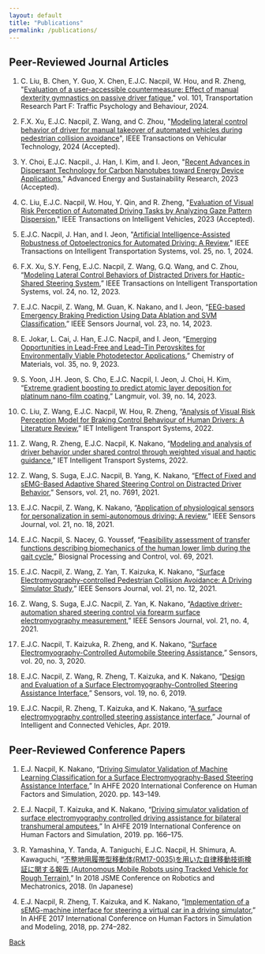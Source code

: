 ```yaml
---
layout: default
title: "Publications"
permalink: /publications/
---
```

## Peer-Reviewed Journal Articles

1) C. Liu, B. Chen, Y. Guo, X. Chen, E.J.C. Nacpil, W. Hou, and R. Zheng, "[Evaluation of a user-accessible countermeasure: Effect of manual dexterity gymnastics on passive driver fatigue](https://doi.org/10.1016/j.trf.2024.01.012)," vol. 101, Transportation Research Part F: Traffic Psychology and Behaviour, 2024.

2) F.X. Xu, E.J.C. Nacpil, Z. Wang, and C. Zhou, "[Modeling lateral control behavior of driver for manual takeover of automated vehicles during pedestrian collision avoidance](https://doi.org/10.1109/TVT.2024.3357942)", IEEE Transactions on Vehicular Technology, 2024 (Accepted).

3) Y. Choi, E.J.C. Nacpil., J. Han, I. Kim, and I. Jeon, "[Recent Advances in Dispersant Technology for Carbon Nanotubes toward Energy Device Applications](http://doi.org/10.1002/aesr.202300219)," Advanced Energy and Sustainability Research, 2023 (Accepted).

4) C. Liu, E.J.C. Nacpil, W. Hou, Y. Qin, and R. Zheng, "[Evaluation of Visual Risk Perception of Automated Driving Tasks by Analyzing Gaze Pattern Dispersion](https://doi.org/10.1109/TIV.2023.3323340)," IEEE Transactions on Intelligent Vehicles, 2023 (Accepted).
   
5) E.J.C. Nacpil, J. Han, and I. Jeon, "[Artificial Intelligence-Assisted Robustness of Optoelectronics for Automated Driving: A Review](https://doi.org/10.1109/TITS.2023.3309290)," IEEE Transactions on Intelligent Transportation Systems, vol. 25, no. 1, 2024.

6) F.X. Xu, S.Y. Feng, E.J.C. Nacpil, Z. Wang, G.Q. Wang, and C. Zhou, “[Modeling Lateral Control Behaviors of Distracted Drivers for Haptic-Shared Steering System](https://doi.org/10.1109/TITS.2023.3293504),” IEEE Transactions on Intelligent Transportation Systems, vol. 24, no. 12, 2023.

7) E.J.C. Nacpil, Z. Wang, M. Guan, K. Nakano, and I. Jeon, “[EEG-based Emergency Braking Prediction Using Data Ablation and SVM Classification](https://doi.org/10.1109/JSEN.2023.3283447),” IEEE Sensors Journal, vol. 23, no. 14, 2023.

8) E. Jokar, L. Cai, J. Han, E.J.C. Nacpil, and I. Jeon, “[Emerging Opportunities in Lead-Free and Lead–Tin Perovskites for Environmentally Viable Photodetector Applications](https://doi.org/10.1021/acs.chemmater.3c00345),” Chemistry of Materials, vol. 35, no. 9, 2023.

9) S. Yoon, J.H. Jeon, S. Cho, E.J.C. Nacpil, I. Jeon, J. Choi, H. Kim, “[Extreme gradient boosting to predict atomic layer deposition for platinum nano-film coating](https://doi.org/10.1021/acs.langmuir.2c03465),” Langmuir, vol. 39, no. 14, 2023.

10) C. Liu, Z. Wang, E.J.C. Nacpil, W. Hou, R. Zheng, “[Analysis of Visual Risk Perception Model for Braking Control Behaviour of Human Drivers: A Literature Review](https://doi.org/10.1049/itr2.12170),” IET Intelligent Transport Systems, 2022.

11) Z. Wang, R. Zheng, E.J.C. Nacpil, K. Nakano, “[Modeling and analysis of driver behavior under shared control through weighted visual and haptic guidance](https://doi.org/10.1049/itr2.12163),” IET Intelligent Transport Systems, 2022.

12) Z. Wang, S. Suga, E.J.C. Nacpil, B. Yang, K. Nakano, “[Effect of Fixed and sEMG-Based Adaptive Shared Steering Control on Distracted Driver Behavior](https://doi.org/10.3390/s21227691),” Sensors, vol. 21, no. 7691, 2021.

13) E.J.C. Nacpil, Z. Wang, K. Nakano, “[Application of physiological sensors for personalization in semi-autonomous driving: A review](http://doi.org/10.1109/JSEN.2021.3100038),” IEEE Sensors Journal, vol. 21, no. 18, 2021.

14) E.J.C. Nacpil, S. Nacey, G. Youssef, “[Feasibility assessment of transfer functions describing biomechanics of the human lower limb during the gait cycle](https://doi.org/10.1016/j.bspc.2021.102776),” Biosignal Processing and Control, vol. 69, 2021.

15) E.J.C. Nacpil, Z. Wang, Z. Yan, T. Kaizuka, K. Nakano, “[Surface Electromyography-controlled Pedestrian Collision Avoidance: A Driving Simulator Study](http://www.doi.org/10.1109/JSEN.2021.3070597),” IEEE Sensors Journal, vol. 21, no. 12, 2021.

16) Z. Wang, S. Suga, E.J.C. Nacpil, Z. Yan, K. Nakano, “[Adaptive driver-automation shared steering control via forearm surface electromyography measurement](https://doi.org/10.1109/JSEN.2020.3035169),” IEEE Sensors Journal, vol. 21, no. 4, 2021.

17) E.J.C. Nacpil, T. Kaizuka, R. Zheng, and K. Nakano, “[Surface Electromyography-Controlled Automobile Steering Assistance](https://doi.org/10.3390/s20030809),” Sensors, vol. 20, no. 3, 2020.

18) E.J.C. Nacpil, Z. Wang, R. Zheng, T. Kaizuka, and K. Nakano, “[Design and Evaluation of a Surface Electromyography-Controlled Steering Assistance Interface](https://dx.doi.org/10.3390%2Fs19061308),” Sensors, vol. 19, no. 6, 2019.

19) E.J.C. Nacpil, R. Zheng, T. Kaizuka, and K. Nakano, “[A surface electromyography controlled steering assistance interface](https://doi.org/10.1108/JICV-11-2018-0011),” Journal of Intelligent and Connected Vehicles, Apr. 2019.

## Peer-Reviewed Conference Papers

1) E.J. Nacpil, K. Nakano, “[Driving Simulator Validation of Machine Learning Classification for a Surface Electromyography-Based Steering Assistance Interface](https://doi.org/10.1007/978-3-030-51064-0_19),” In AHFE 2020 International Conference on Human Factors and Simulation, 2020. pp. 143–149.

2) E.J. Nacpil, T. Kaizuka, and K. Nakano, “[Driving simulator validation of surface electromyography controlled driving assistance for bilateral transhumeral amputees](https://doi.org/10.1007/978-3-030-20148-7_16),” In AHFE 2019 International Conference on Human Factors and Simulation, 2019. pp. 166–175.

3) R. Yamashina, Y. Tanda, A. Taniguchi, E.J.C. Nacpil, H. Shimura, A. Kawaguchi, “[不整地用履帯型移動体(RM17-0035)を用いた自律移動技術検証に関する報告 (Autonomous Mobile Robots using Tracked Vehicle for Rough Terrain)](https://doi.org/10.1299/jsmermd.2018.2A1-H01),” In 2018 JSME Conference on Robotics and Mechatronics, 2018. (In Japanese)

4) E.J. Nacpil, R. Zheng, T. Kaizuka, and K. Nakano, “[Implementation of a sEMG-machine interface for steering a virtual car in a driving simulator](https://doi.org/10.1007/978-3-319-60591-3_25),” In AHFE 2017 International Conference on Human Factors in Simulation and Modeling, 2018, pp. 274–282.

[Back](https://azukipan.github.io/edricjohnnacpil/)
